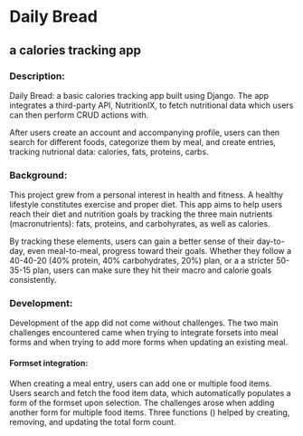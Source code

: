 # Daily Bread
## a calories tracking app

### Description:
Daily Bread: a basic calories tracking app built using Django. The app integrates a third-party API, NutritionIX, to fetch nutritional data which users can then perform CRUD actions with.

After users create an account and accompanying profile, users can then search for different foods, categorize them by meal, and create entries, tracking nutrional data: calories, fats, proteins, carbs.

### Background:
This project grew from a personal interest in health and fitness. A healthy lifestyle constitutes exercise and proper diet. This app aims to help users reach their diet and nutrition goals by tracking the three main nutrients (macronutrients): fats, proteins, and carbohyrates, as well as calories.

By tracking these elements, users can gain a better sense of their day-to-day, even meal-to-meal, progress toward their goals. Whether they follow a 40-40-20 (40% protein, 40% carbohydrates, 20%) plan, or a a stricter 50-35-15 plan, users can make sure they hit their macro and calorie goals consistently.

### Development:
Development of the app did not come without challenges. The two main challenges encountered came when trying to integrate forsets into meal forms and when trying to add more forms when updating an existing meal.

#### Formset integration:
When creating a meal entry, users can add one or multiple food items. Users search and fetch the food item data, which automatically populates a form of the formset upon selection. The challenges arose when adding another form for multiple food items. Three functions () helped by creating, removing, and updating the total form count.